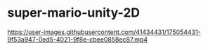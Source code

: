 # super-mario-unity-2D


https://user-images.githubusercontent.com/41434431/175054431-9f53a947-0ed5-4021-9f8e-cbee0858ec87.mp4

